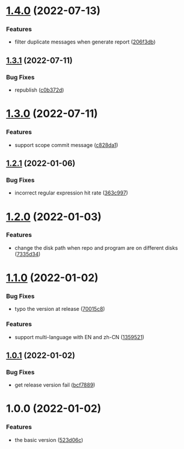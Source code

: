 # [1.4.0](https://github.com/analyticsjs/git-commit-analytics/compare/v1.3.1...v1.4.0) (2022-07-13)


### Features

* filter duplicate messages when generate report ([206f3db](https://github.com/analyticsjs/git-commit-analytics/commit/206f3dbc00739d0d4adfaa6c99b2047fa479ab1a))

## [1.3.1](https://github.com/analyticsjs/git-commit-analytics/compare/v1.3.0...v1.3.1) (2022-07-11)


### Bug Fixes

* republish ([c0b372d](https://github.com/analyticsjs/git-commit-analytics/commit/c0b372d54b0bbecb6eca7ed025be206e1087195e))

# [1.3.0](https://github.com/analyticsjs/git-commit-analytics/compare/v1.2.1...v1.3.0) (2022-07-11)


### Features

* support scope commit message ([c828da1](https://github.com/analyticsjs/git-commit-analytics/commit/c828da1d429d6669e6b749036cd8b029e0ece2f4))

## [1.2.1](https://github.com/analyticsjs/git-commit-analytics/compare/v1.2.0...v1.2.1) (2022-01-06)


### Bug Fixes

* incorrect regular expression hit rate ([363c997](https://github.com/analyticsjs/git-commit-analytics/commit/363c9978634448be38469f7140e618e6096e86d7))

# [1.2.0](https://github.com/analyticsjs/git-commit-analytics/compare/v1.1.0...v1.2.0) (2022-01-03)


### Features

* change the disk path when repo and program are on different disks ([7335d34](https://github.com/analyticsjs/git-commit-analytics/commit/7335d34f44d5d4c093b85820313a159ff8cb5aa8))

# [1.1.0](https://github.com/analyticsjs/git-commit-analytics/compare/v1.0.1...v1.1.0) (2022-01-02)


### Bug Fixes

* typo the version at release ([70015c8](https://github.com/analyticsjs/git-commit-analytics/commit/70015c8a9a218c19b8ff5f92a7fc7208a7362f3c))


### Features

* support multi-language with EN and zh-CN ([1359521](https://github.com/analyticsjs/git-commit-analytics/commit/13595217a8e680e2d737ec3e6943fe09488aee86))

## [1.0.1](https://github.com/analyticsjs/git-commit-analytics/compare/v1.0.0...v1.0.1) (2022-01-02)


### Bug Fixes

* get release version fail ([bcf7889](https://github.com/analyticsjs/git-commit-analytics/commit/bcf788964f6f27068489983e0b48efe8b4871145))

# 1.0.0 (2022-01-02)


### Features

* the basic version ([523d06c](https://github.com/analyticsjs/git-commit-analytics/commit/523d06c286e69a12efb265a59eca0c9f1b9c940c))
